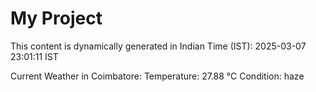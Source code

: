 # My Project

This content is dynamically generated in Indian Time (IST): 2025-03-07 23:01:11 IST


Current Weather in Coimbatore:
Temperature: 27.88 °C
Condition: haze
